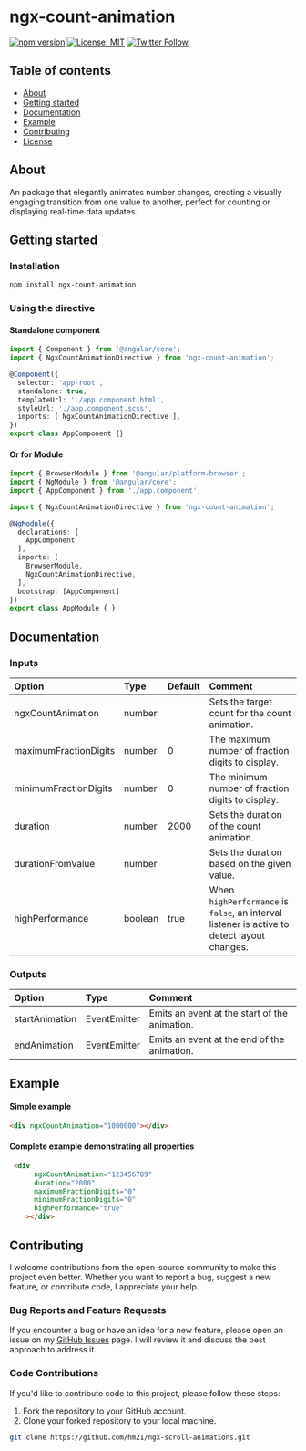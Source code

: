 <h1>ngx-count-animation</h1>

<div>

[![npm version](https://badge.fury.io/js/ngx-count-animations.svg)](https://badge.fury.io/js/ngx-count-animations)
[![License: MIT](https://img.shields.io/badge/License-MIT-yellow.svg)](https://opensource.org/licenses/MIT)
[![Twitter Follow](https://img.shields.io/twitter/follow/hm21.svg)](https://twitter.com/Frei2100)

</div>


## Table of contents

- [About](#about)
- [Getting started](#getting-started)
- [Documentation](#documentation)
- [Example](#example)
- [Contributing](#contributing)
- [License](LICENSE)


<h2>About</h2>

An package that elegantly animates number changes, creating a visually engaging transition from one value to another, perfect for counting or displaying real-time data updates.

<h2>Getting started</h2>

### Installation

```sh
npm install ngx-count-animation
```

### Using the directive

#### Standalone component
```typescript
import { Component } from '@angular/core';
import { NgxCountAnimationDirective } from 'ngx-count-animation';

@Component({
  selector: 'app-root',
  standalone: true,
  templateUrl: './app.component.html',
  styleUrl: './app.component.scss',
  imports: [ NgxCountAnimationDirective ],
})
export class AppComponent {}
```

#### Or for Module
```typescript
import { BrowserModule } from '@angular/platform-browser';
import { NgModule } from '@angular/core';
import { AppComponent } from './app.component';

import { NgxCountAnimationDirective } from 'ngx-count-animation';

@NgModule({
  declarations: [
    AppComponent
  ],
  imports: [
    BrowserModule,
    NgxCountAnimationDirective,
  ],
  bootstrap: [AppComponent]
})
export class AppModule { }
```


<h2>Documentation</h2>

### Inputs

| Option                   | Type    | Default | Comment                                                                                              |
| :----------------------- | :------ | :------ | :--------------------------------------------------------------------------------------------------- |
| ngxCountAnimation        | number  |         | Sets the target count for the count animation.                                                       |
| maximumFractionDigits    | number  | 0       | The maximum number of fraction digits to display.                                                    |
| minimumFractionDigits    | number  | 0       | The minimum number of fraction digits to display.                                                    |
| duration                 | number  | 2000    | Sets the duration of the count animation.                                                            |
| durationFromValue        | number  |         | Sets the duration based on the given value.                                                          |
| highPerformance          | boolean | true    | When `highPerformance` is `false`, an interval listener is active to detect layout changes.          |


### Outputs
| Option          | Type               | Comment                                       |
|:----------------|:-------------------|:----------------------------------------------|
| startAnimation  | EventEmitter<void> | Emits an event at the start of the animation. |
| endAnimation    | EventEmitter<void> | Emits an event at the end of the animation.   |


<h2>Example</h2>

#### Simple example
```html
<div ngxCountAnimation="1000000"></div>
```

#### Complete example demonstrating all properties
```html
 <div
      ngxCountAnimation="123456789"
      duration="2000"
      maximumFractionDigits="0"
      minimumFractionDigits="0"
      highPerformance="true"
    ></div>
```

## Contributing

I welcome contributions from the open-source community to make this project even better. Whether you want to report a bug, suggest a new feature, or contribute code, I appreciate your help.

### Bug Reports and Feature Requests

If you encounter a bug or have an idea for a new feature, please open an issue on my [GitHub Issues](https://github.com/hm21/ngx-count-animation/issues) page. I will review it and discuss the best approach to address it.

### Code Contributions

If you'd like to contribute code to this project, please follow these steps:

1. Fork the repository to your GitHub account.
2. Clone your forked repository to your local machine.

```bash
git clone https://github.com/hm21/ngx-scroll-animations.git
```
